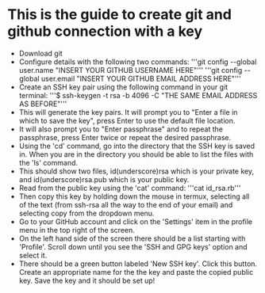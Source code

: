 # This is the guide to create git and github connection with a key
- Download git
- Configure details with the following two commands:
'''git config --global user.name "INSERT YOUR GITHUB USERNAME HERE"'''
'''git config --global user.email "INSERT YOUR GITHUB EMAIL ADDRESS HERE"'''
- Create an SSH key pair using the following command in your git terminal:
'''$ ssh-keygen -t rsa -b 4096 -C "THE SAME EMAIL ADDRESS AS BEFORE"'''
- This will generate the key pairs. It will prompt you to "Enter a file in which to save the key", press Enter to use the default file location.
- It will also prompt you to "Enter passphrase" and to repeat the passphrase, press Enter twice or repeat the desired passphrase.
- Using the 'cd' command, go into the directory that the SSH key is saved in. When you are in the directory you should be able to list the files with the 'ls' command.
- This should show two files, id(underscore)rsa which is your private key, and id(underscore)rsa.pub which is your public key.
- Read from the public key using the 'cat' command:
'''cat id_rsa.rb'''
- Then copy this key by holding down the mouse in termux, selecting all of the text (from ssh-rsa all the way to the end of your email) and selecting copy from the dropdown menu.
- Go to your GitHub account and click on the 'Settings' item in the profile menu in the top right of the screen. 
- On the left hand side of the screen there should be a list starting with 'Profile'. Scroll down until you see the 'SSH and GPG keys' option and select it. 
- There should be a green button labeled 'New SSH key'. Click this button. Create an appropriate name for the the key and paste the copied public key. Save the key and it should be set up!
